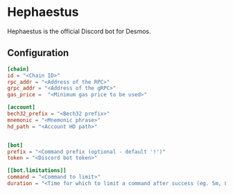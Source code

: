 # Hephaestus
Hephaestus is the official Discord bot for Desmos.

## Configuration
```toml
[chain]
id = "<Chain ID>"
rpc_addr = "<Address of the RPC>"
grpc_addr = "<Address of the gRPC>"
gas_price =  "<Minimum gas price to be used>"

[account]
bech32_prefix = "<Bech32 prefix>"
mnemonic = "<Mnemonic phrase>"
hd_path = "<Account HD path>"


[bot]
prefix = "<Command prefix (optional - default '!')"
token = "<Discord bot token>"

[[bot.limitations]]
command = "<Command to limit>"
duration = "<Time for which to limit a command after success (eg. 5m, 8h, 3d)>"
```